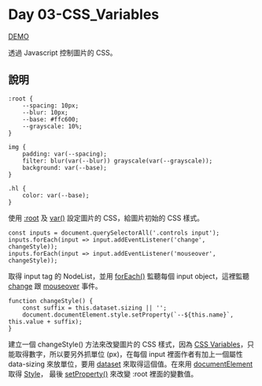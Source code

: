 # Day 03-CSS_Variables

[DEMO](https://iamysj.github.io/Javascript30/03%20-%20CSS%20Variables/index-START.html)

透過 Javascript 控制圖片的 CSS。

## 說明
```
:root {
	--spacing: 10px;
    --blur: 10px;
    --base: #ffc600;
	--grayscale: 10%;
}

img {
    padding: var(--spacing);
    filter: blur(var(--blur)) grayscale(var(--grayscale));
    background: var(--base);
}

.hl {
	color: var(--base);
}
```
使用 [:root](https://developer.mozilla.org/en-US/docs/Web/CSS/:root) 及 [var()](https://developer.mozilla.org/en-US/docs/Web/CSS/var) 設定圖片的 CSS，給圖片初始的 CSS 樣式。
```
const inputs = document.querySelectorAll('.controls input');
inputs.forEach(input => input.addEventListener('change', changeStyle));
inputs.forEach(input => input.addEventListener('mouseover', changeStyle));
```
取得 input tag 的 NodeList，並用 [forEach()](https://developer.mozilla.org/en-US/docs/Web/API/NodeList/forEach) 監聽每個 input object，這裡監聽 [change](https://developer.mozilla.org/en-US/docs/Web/Events/change) 跟 [mouseover](https://developer.mozilla.org/en-US/docs/Web/Events/mouseover) 事件。
```
function changeStyle() {
	const suffix = this.dataset.sizing || '';
	document.documentElement.style.setProperty(`--${this.name}`, this.value + suffix);
}
```
建立一個 changeStyle() 方法來改變圖片的 CSS 樣式，因為 [CSS Variables](https://developer.mozilla.org/en-US/docs/Web/CSS/CSS_Variables)，只能取得數字，所以要另外抓單位 (px)，在每個 input 裡面作者有加上一個屬性 data-sizing 來放單位，要用 [dataset](https://developer.mozilla.org/en-US/docs/Web/API/HTMLElement/dataset) 來取得這個值。在來用 [documentElement](https://developer.mozilla.org/en-US/docs/Web/API/Document/documentElement) 取得 [Style](https://developer.mozilla.org/en-US/docs/Tools/Style_Editor)， 最後 [setProperty()](https://developer.mozilla.org/en-US/docs/Web/API/CSSStyleDeclaration/setProperty) 來改變 :root 裡面的變數值。
